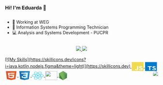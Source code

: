 ### Hi! I'm Eduarda 👋

##
- 🔭 Working at WEG
- 🌱 Information Systems Programming Technician
- 💻 Analysis and Systems Development - PUCPR

##

<div align="center">
  <a href="https://github.com/eduardabolgenhagen">
  <img height="180em" src="https://github-readme-stats.vercel.app/api?username=eduardabolgenhagen&show_icons=true&theme=dracula&include_all_commits=true&count_private=true"/>
  <img height="180em" src="https://github-readme-stats.vercel.app/api/top-langs/?username=eduardabolgenhagen&layout=compact&langs_count=7&theme=dracula"/>
</div>
<div style="display: inline_block"><br>
  [![My Skills](https://skillicons.dev/icons?i=java,kotlin,nodejs,figma&theme=light)](https://skillicons.dev)
  <img align="center" height="30" width="40" src="https://raw.githubusercontent.com/devicons/devicon/master/icons/javascript/javascript-plain.svg">
  <img align="center" height="30" width="40" src="https://raw.githubusercontent.com/devicons/devicon/master/icons/typescript/typescript-plain.svg">
  <img align="center" height="30" width="40" src="https://raw.githubusercontent.com/devicons/devicon/master/icons/html5/html5-original.svg">
  <img align="center" height="30" width="40" src="https://raw.githubusercontent.com/devicons/devicon/master/icons/css3/css3-original.svg">  
  <img align="center" height="30" width="40" src="https://raw.githubusercontent.com/devicons/devicon/master/icons/react/react-original.svg">
  <img align="center" height="30" width="40" src="https://raw.githubusercontent.com/jmnote/z-icons/master/svg/java.svg">
  <img align="center" height="30" width="30" src="https://raw.githubusercontent.com/github/explore/80688e429a7d4ef2fca1e82350fe8e3517d3494d/topics/nodejs/nodejs.png">
  <img align="right" height="100" style="border-radius:50px;" src="https://picrew.me/shareImg/org/202210/338224_Us1SpQf2.png">
</div>
 
  ##
  
  
